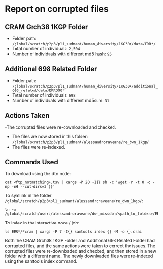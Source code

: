 # Report on corrupted files 

## CRAM Grch38 1KGP Folder
- Folder path: `/global/scratch/p2p3/pl1_sudmant/human_diversity/1KG30X/data/ERR*/`
- Total number of individuals: `2,504`
- Number of individuals with different md5 hash: `95`

## Additional 698 Related Folder
- Folder path: `/global/scratch/p2p3/pl1_sudmant/human_diversity/1KG30X/additional_698_related/data/ERR398*`
- Total number of individuals: `698`
- Number of individuals with different md5sum: `31`

## Actions Taken
-The corrupted files were re-downloaded and checked.
- The files are now stored in this folder: `/global/scratch/p2p3/pl1_sudmant/alessandroraveane/re_dwn_1kgp/`
- The files were re-indexed.

## Commands Used

To download using the dtn node:
```
cat <ftp_notmatching>.tsv | xargs -P 20 -I{} sh -c 'wget -r -t 0 -c -np -nH --cut-dirs=3 {}'
```
To symlink in the folder `/global/scratch/p2p3/pl1_sudmant/alessandroraveane/re_dwn_1kgp/`:

```
ln -s /global/scratch/users/alessandroraveane/dwn_missdon/<path_to_folder>/ERR*
```

To index in the interactive node / job:

```
ls ERR*/*cram | xargs -P 7 -I{} samtools index {} -M -o {}.crai
```

Both the CRAM Grch38 1KGP Folder and Additional 698 Related Folder had corrupted files, and the same actions were taken to correct the issues. The corrupted files were re-downloaded and checked, and then stored in a new folder with a different name. The newly downloaded files were re-indexed using the samtools index command. 

